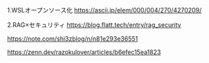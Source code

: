 1.WSLオープンソース化
https://ascii.jp/elem/000/004/270/4270209/

2.RAG×セキュリティ
https://blog.flatt.tech/entry/rag_security

https://note.com/shi3zblog/n/n81e293e36551

https://zenn.dev/razokulover/articles/b6efec15ea1823
